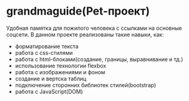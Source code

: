 # grandmaguide(Pet-проект)
Удобная памятка для пожилого человека с ссылками на основные соцсети. В данном проекте реализованы такие навыки, как: 

- форматирование текста
- работа с css-стилями
- работа с html-блоками(создание, границы, выравнивание и тд.)
- использование технологии flexbox
- работа с изображениями и фоном
- cоздание и вертска таблиц
- подключение сторонних библиотек стилей(bootstrap)
- работа с JavaScript(DOM)
